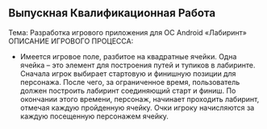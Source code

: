 ## Выпускная Квалификационная Работа
Тема: Разработка игрового приложения для ОС Android «Лабиринт»
<br>
ОПИСАНИЕ ИГРОВОГО ПРОЦЕССА:
<br>
- Имеется игровое поле, разбитое на квадратные ячейки. Одна ячейка – это элемент для построения путей и тупиков в лабиринте. Сначала игрок выбирает стартовую и финишную позиции для персонажа. После чего, за ограниченное время, пользователь должен построить лабиринт соединяющий старт и финиш. По окончании этого времени, персонаж, начинает проходить лабиринт, отмечая каждую пройденную ячейку. Очки игроку начисляются за каждую посещенную персонажем ячейку.

